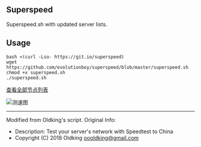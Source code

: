 ## Superspeed
Superspeed.sh with updated server lists.

## Usage
```
bash <(curl -Lso- https://git.io/superspeed)
wget https://github.com/evolutionboy/superspeed/blob/master/superspeed.sh
chmod +x superspeed.sh
./superspeed.sh
```

[查看全部节点列表](https://git.io/superspeedList)

![测速图](https://i.loli.net/2019/12/23/H8WtjGTgDqVsUaL.jpg)

---

Modified from Oldking's script. Original Info:
- Description: Test your server's network with Speedtest to China
- Copyright (C) 2018 Oldking <oooldking@gmail.com>
